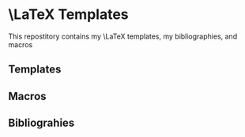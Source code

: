 \LaTeX Templates
==========

This repostitory contains my \LaTeX templates, my bibliographies, and macros

Templates
----

Macros
----

Bibliograhies
----
